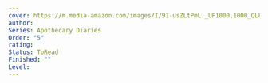 ```yaml
---
cover: https://m.media-amazon.com/images/I/91-usZLtPmL._UF1000,1000_QL80_.jpg
author: 
Series: Apothecary Diaries
Order: "5"
rating: 
Status: ToRead
Finished: ""
Level:
---
```








